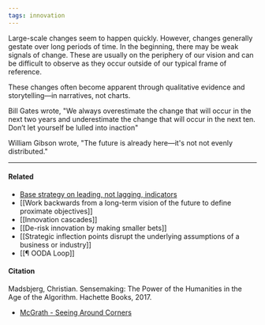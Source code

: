 ```yaml
---
tags: innovation
---
```


Large-scale changes seem to happen quickly. However, changes generally gestate over long periods of time. In the beginning, there may be weak signals of change. These are usually on the periphery of our vision and can be difficult to observe as they occur outside of our typical frame of reference.

These changes often become apparent through qualitative evidence and storytelling—in narratives, not charts.

Bill Gates wrote, "We always overestimate the change that will occur in the next two years and underestimate the change that will occur in the next ten. Don’t let yourself be lulled into inaction"

William Gibson wrote, "The future is already here—it's not not evenly distributed."

---

#### Related

-   [Base strategy on leading, not lagging, indicators](https://publish.obsidian.md/mobydiction/notes/Base+strategy+on+leading%2C+not+lagging%2C+indicators)
-   [[Work backwards from a long-term vision of the future to define proximate objectives]]
-   [[Innovation cascades]]
-   [[De-risk innovation by making smaller bets]]
-   [[Strategic inflection points disrupt the underlying assumptions of a business or industry]]
-   [[¶ OODA Loop]]

#### Citation

Madsbjerg, Christian. Sensemaking: The Power of the Humanities in the Age of the Algorithm. Hachette Books, 2017.

-   [McGrath - Seeing Around Corners](https://publish.obsidian.md/mobydiction/McGrath+-+Seeing+Around+Corners)